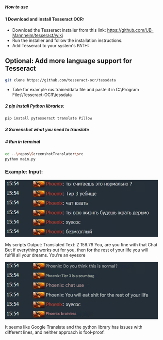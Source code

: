 ##### How to use

#### 1 Download and install Tesseract OCR:

- Download the Tesseract installer from this link: https://github.com/UB-Mannheim/tesseract/wiki
- Run the installer and follow the installation instructions.
- Add Tesseract to your system's PATH:

Optional: Add more language support for Tesseract
- 
```sh 
git clone https://github.com/tesseract-ocr/tessdata
```
- Take for example rus.traineddata file and paste it in C:\Program Files\Tesseract-OCR\tessdata

##### 2 pip Install Python libraries:
```sh
pip install pytesseract translate Pillow
``` 

##### 3 Screenshot what you need to translate

##### 4 Run in terminal 
```sh
cd ..\repos\ScreenshotTranslator\src
python main.py
```
### Example: Input: 
![Example Input](exampleInput.png) 

My scripts Output:
Translated Text: Z
156.79
You, are you fine with that
Chat
But if everything works out for you, then for the rest of your life you will fulfill all your dreams.
You're an eyesore

![Google Translate Output](google_translate_output.png)

It seems like Google Translate and the python library has issues with different lines, and neither approach is fool-proof.